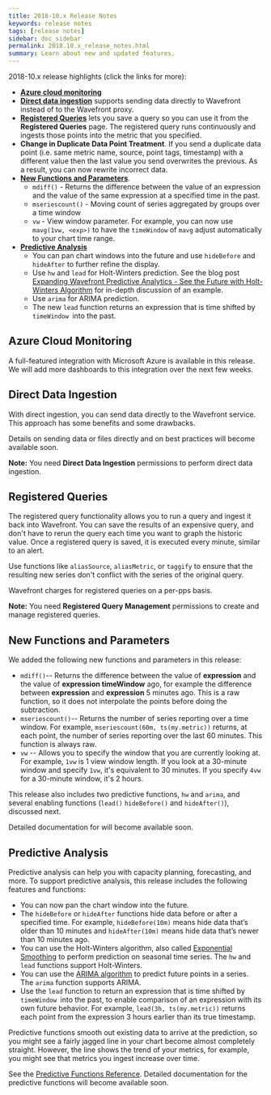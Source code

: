 ```yaml
---
title: 2018-10.x Release Notes
keywords: release notes
tags: [release notes]
sidebar: doc_sidebar
permalink: 2018.10.x_release_notes.html
summary: Learn about new and updated features.
---
```


2018-10.x release highlights (click the links for more):
- [**Azure cloud monitoring**](2018.10.x_release_notes.html#azure-cloud-monitoring)
- [**Direct data ingestion**](2018.10.x_release_notes.html#direct-data-ingestion) supports sending data directly to Wavefront instead of to the Wavefront proxy.
- [**Registered Queries**](2018.10.x_release_notes.html#registered-queries) lets you save a query so you can use it from the **Registered Queries** page. The registered query runs continuously and ingests those points into the metric that you specified.
- **Change in Duplicate Data Point Treatment**. If you send a duplicate data point (i.e. same metric name, source, point tags, timestamp) with a different value then the last value you send overwrites the previous. As a result, you can now rewrite incorrect data.
- [**New Functions and Parameters**](2018.10.x_release_notes.html#new-functions-and-parameters).
  * `mdiff()` - Returns the difference between the value of an expression and the value of the same expression at a specified time in the past.
  * `mseriescount()` - Moving count of series aggregated by groups over a time window
  * `vw` - View window parameter. For example, you can now use `mavg(1vw, <exp>)` to have the `timeWindow` of `mavg` adjust automatically to your chart time range.
- [**Predictive Analysis**](2018.10.x_release_notes.html#predictive-analysis)
  - You can pan chart windows into the future and use `hideBefore` and `hideAfter` to further refine the display.
  - Use `hw` and `lead` for Holt-Winters prediction. See the blog post [Expanding Wavefront Predictive Analytics - See the Future with Holt-Winters Algorithm](https://www.wavefront.com/holtwinters-predictive-algorithm/) for in-depth discussion of an example.
  - Use `arima` for ARIMA prediction.
  - The new `lead` function returns an expression that is time shifted by `timeWindow `into the past.

## Azure Cloud Monitoring

A full-featured integration with Microsoft Azure is available in this release. We will add more dashboards to this integration over the next few weeks.

## Direct Data Ingestion

With direct ingestion, you can send data directly to the Wavefront service. This approach has some benefits and some drawbacks.

Details on sending data or files directly and on best practices will become available soon.

**Note:** You need **Direct Data Ingestion** permissions to perform direct data ingestion.

## Registered Queries

The registered query functionality allows you to run a query and ingest it back into Wavefront. You can save the results of an expensive query, and don't have to rerun the query each time you want to graph the historic value. Once a registered query is saved, it is executed every minute, similar to an alert.

Use functions like `aliasSource`, `aliasMetric`, or `taggify` to ensure that the resulting new series don't conflict with the series of the original query.

Wavefront charges for registered queries on a per-pps basis.

**Note:** You need **Registered Query Management** permissions to create and manage registered queries.

## New Functions and Parameters

We added the following new functions and parameters in this release:

- `mdiff()`-- Returns the difference between the value of **expression** and the value of **expression timeWindow** ago, for example the difference between **expression** and **expression** 5 minutes ago. This is a raw function, so it does not interpolate the points before doing the subtraction.
- `mseriescount()`-- Returns the number of series reporting over a time window. For example, `mseriescount(60m, ts(my.metric))` returns, at each point, the number of series reporting over the last 60 minutes. This function is always raw.
- `vw` -- Allows you to specify the window that you are currently looking at. For example, `1vw` is 1 view window length. If you look at a 30-minute window and specify `1vw`, it's equivalent to 30 minutes. If you specify `4vw` for a 30-minute window, it's 2 hours.

This release also includes two predictive functions, `hw` and `arima`, and several enabling functions (`lead()` `hideBefore()` and `hideAfter()`), discussed next.

Detailed documentation for will become available soon.


## Predictive Analysis

Predictive analysis can help you with capacity planning, forecasting, and more. To support predictive analysis, this release includes the following features and functions:

* You can now pan the chart window into the future.
* The `hideBefore` or `hideAfter` functions hide data before or after a specified time. For example, `hideBefore(10m)` means hide data that’s older than 10 minutes and
`hideAfter(10m)` means hide data that’s newer than 10 minutes ago.
* You can use the Holt-Winters algorithm, also called [Exponential Smoothing](https://en.wikipedia.org/wiki/Exponential_smoothing) to perform prediction on seasonal time series. The `hw` and `lead` functions support Holt-Winters.
* You can use the [ARIMA algorithm](https://en.wikipedia.org/wiki/Autoregressive_integrated_moving_average) to predict future points in a series. The `arima` function supports ARIMA.
* Use the `lead` function to return an expression that is time shifted by `timeWindow `into the past, to enable comparison of an expression with its own future behavior. For example, `lead(3h, ts(my.metric))` returns each point from the expression 3 hours earlier than its true timestamp.

Predictive functions smooth out existing data to arrive at the prediction, so you might see a fairly jagged line in your chart become almost completely straight. However, the line  shows the trend of your metrics, for example, you might see that metrics you ingest increase over time.

See the [Predictive Functions Reference](query_language_reference.html#predictive-functions). Detailed documentation for the predictive functions will become available soon.
